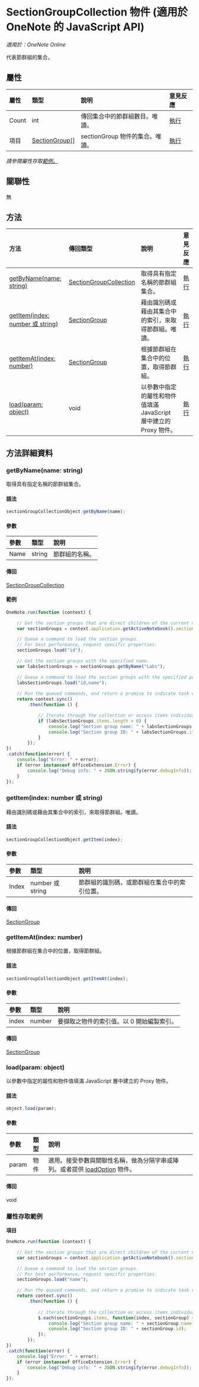 ﻿# SectionGroupCollection 物件 (適用於 OneNote 的 JavaScript API)

_適用於：OneNote Online_  


代表節群組的集合。

## 屬性

| 屬性	     | 類型	   |說明|意見反應|
|:---------------|:--------|:----------|:-------|
|Count|int|傳回集合中的節群組數目。唯讀。|[執行](https://github.com/OfficeDev/office-js-docs/issues/new?title=OneNote-sectionGroupCollection-count)|
|項目|[SectionGroup[]](sectiongroup.md)|sectionGroup 物件的集合。唯讀。|[執行](https://github.com/OfficeDev/office-js-docs/issues/new?title=OneNote-sectionGroupCollection-items)|

_請參閱屬性存取[範例。](#範例)_

## 關聯性
無


## 方法

| 方法           | 傳回類型    |說明| 意見反應|
|:---------------|:--------|:----------|:-------|
|[getByName(name: string)](#getbynamename-string)|[SectionGroupCollection](sectiongroupcollection.md)|取得具有指定名稱的節群組集合。|[執行](https://github.com/OfficeDev/office-js-docs/issues/new?title=OneNote-sectionGroupCollection-getByName)|
|[getItem(index: number 或 string)](#getitemindex-number-或-string)|[SectionGroup](sectiongroup.md)|藉由識別碼或藉由其集合中的索引，來取得節群組。唯讀。|[執行](https://github.com/OfficeDev/office-js-docs/issues/new?title=OneNote-sectionGroupCollection-getItem)|
|[getItemAt(index: number)](#getitematindex-number)|[SectionGroup](sectiongroup.md)|根據節群組在集合中的位置，取得節群組。|[執行](https://github.com/OfficeDev/office-js-docs/issues/new?title=OneNote-sectionGroupCollection-getItemAt)|
|[load(param: object)](#loadparam-object)|void|以參數中指定的屬性和物件值填滿 JavaScript 層中建立的 Proxy 物件。|[執行](https://github.com/OfficeDev/office-js-docs/issues/new?title=OneNote-sectionGroupCollection-load)|

## 方法詳細資料


### getByName(name: string)
取得具有指定名稱的節群組集合。

#### 語法
```js
sectionGroupCollectionObject.getByName(name);
```

#### 參數
| 參數	    | 類型	   |說明|
|:---------------|:--------|:----------|
|Name|string|節群組的名稱。|

#### 傳回
[SectionGroupCollection](sectiongroupcollection.md)

#### 範例
```js
OneNote.run(function (context) {

    // Get the section groups that are direct children of the current notebook.
    var sectionGroups = context.application.getActiveNotebook().sectionGroups;

    // Queue a command to load the section groups. 
    // For best performance, request specific properties.
    sectionGroups.load("id"); 

    // Get the section groups with the specified name.
    var labsSectionGroups = sectionGroups.getByName("Labs");

    // Queue a command to load the section groups with the specified properties.
    labsSectionGroups.load("id,name"); 
            
    // Run the queued commands, and return a promise to indicate task completion.
    return context.sync()
        .then(function () {

            // Iterate through the collection or access items individually by index.
            if (labsSectionGroups.items.length > 0) {
                console.log("Section group name: " + labsSectionGroups.items[0].name);
                console.log("Section group ID: " + labsSectionGroups.items[0].id);
            }
        });
})
.catch(function(error) {
    console.log("Error: " + error);
    if (error instanceof OfficeExtension.Error) {
        console.log("Debug info: " + JSON.stringify(error.debugInfo));
    }
});
```


### getItem(index: number 或 string)
藉由識別碼或藉由其集合中的索引，來取得節群組。唯讀。

#### 語法
```js
sectionGroupCollectionObject.getItem(index);
```

#### 參數
| 參數	    | 類型	   |說明|
|:---------------|:--------|:----------|
|Index|number 或 string|節群組的識別碼，或節群組在集合中的索引位置。|

#### 傳回
[SectionGroup](sectiongroup.md)

### getItemAt(index: number)
根據節群組在集合中的位置，取得節群組。

#### 語法
```js
sectionGroupCollectionObject.getItemAt(index);
```

#### 參數
| 參數	    | 類型	   |說明|
|:---------------|:--------|:----------|
|index|number|要擷取之物件的索引值。以 0 開始編製索引。|

#### 傳回
[SectionGroup](sectiongroup.md)

### load(param: object)
以參數中指定的屬性和物件值填滿 JavaScript 層中建立的 Proxy 物件。

#### 語法
```js
object.load(param);
```

#### 參數
| 參數	    | 類型	   |說明|
|:---------------|:--------|:----------|
|param|物件|選用。接受參數與關聯性名稱，做為分隔字串或陣列。或者提供 [loadOption](loadoption.md) 物件。|

#### 傳回
void
### 屬性存取範例

**項目**
```js
OneNote.run(function (context) {

    // Get the section groups that are direct children of the current notebook.
    var sectionGroups = context.application.getActiveNotebook().sectionGroups;

    // Queue a command to load the section groups. 
    // For best performance, request specific properties.
    sectionGroups.load("name"); 

    // Run the queued commands, and return a promise to indicate task completion.
    return context.sync()
        .then(function () {
            
            // Iterate through the collection or access items individually by index, for example: sectionGroups.items[0]
            $.each(sectionGroups.items, function(index, sectionGroup) {
                console.log("Section group name: " + sectionGroup.name);  
                console.log("Section group ID: " + sectionGroup.id);  
            });
        });
})
.catch(function(error) {
    console.log("Error: " + error);
    if (error instanceof OfficeExtension.Error) {
        console.log("Debug info: " + JSON.stringify(error.debugInfo));
    }
});
```


